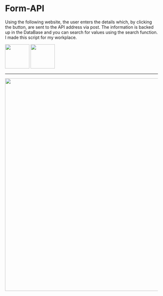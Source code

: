 # Form-API
Using the following website, the user enters the details which, by clicking the button, are sent to the API address via post.  The information is backed up in the DataBase and you can search for values using the search function. I made this script for my workplace.

<p float="left">
<img src="https://encrypted-tbn0.gstatic.com/images?q=tbn:ANd9GcSUEIxIEJ73fPytFzrj8NZa6iWPA8-bzbLuDw&usqp=CAU" width="80" >
<img src="https://cdn.iconscout.com/icon/free/png-256/php-3521631-2945075.png" width="80" >
</p>

--------------

<img src="https://raw.githubusercontent.com/idovad/Form-API/main/Preview.jpg" width="700" >
